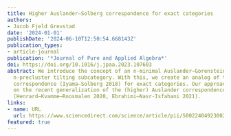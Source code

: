```yaml
---
title: Higher Auslander–Solberg correspondence for exact categories
authors:
- Jacob Fjeld Grevstad
date: '2024-01-01'
publishDate: '2024-06-10T12:50:54.668143Z'
publication_types:
- article-journal
publication: '*Journal of Pure and Applied Algebra*'
doi: https://doi.org/10.1016/j.jpaa.2023.107603
abstract: We introduce the concept of an n-minimal Auslander–Gorenstein category and
  n-precluster tilting subcategory. With this, we create an analog of the higher Auslander–Solberg
  correspondence (Iyama–Solberg 2018) for exact categories. Our approach is based
  on the recent generalization of the (higher) Auslander correspondence to exact categories
  (Henrard–Kvamme–Roosmalen 2020, Ebrahimi–Nasr-Isfahani 2021).
links:
- name: URL
  url: https://www.sciencedirect.com/science/article/pii/S0022404923002852
featured: true
---
```


